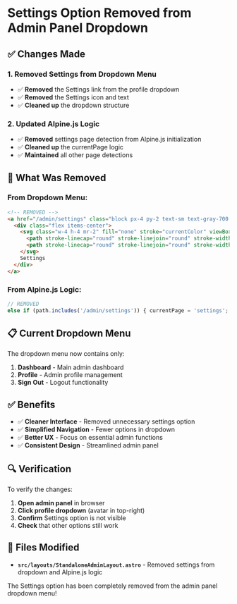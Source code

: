 # Settings Option Removed from Admin Panel Dropdown

## ✅ Changes Made

### **1. Removed Settings from Dropdown Menu**
- ✅ **Removed** the Settings link from the profile dropdown
- ✅ **Removed** the Settings icon and text
- ✅ **Cleaned up** the dropdown structure

### **2. Updated Alpine.js Logic**
- ✅ **Removed** settings page detection from Alpine.js initialization
- ✅ **Cleaned up** the currentPage logic
- ✅ **Maintained** all other page detections

## 🔧 What Was Removed

### **From Dropdown Menu:**
```html
<!-- REMOVED -->
<a href="/admin/settings" class="block px-4 py-2 text-sm text-gray-700 hover:bg-gray-50 transition-colors duration-200">
  <div class="flex items-center">
    <svg class="w-4 h-4 mr-2" fill="none" stroke="currentColor" viewBox="0 0 24 24">
      <path stroke-linecap="round" stroke-linejoin="round" stroke-width="2" d="M10.325 4.317c.426-1.756 2.924-1.756 3.35 0a1.724 1.724 0 002.573 1.066c1.543-.94 3.31.826 2.37 2.37a1.724 1.724 0 001.065 2.572c1.756.426 1.756 2.924 0 3.35a1.724 1.724 0 00-1.066 2.573c.94 1.543-.826 3.31-2.37 2.37a1.724 1.724 0 00-2.572 1.065c-.426 1.756-2.924 1.756-3.35 0a1.724 1.724 0 00-2.573-1.066c-1.543.94-3.31-.826-2.37-2.37a1.724 1.724 0 00-1.065-2.572c-1.756-.426-1.756-2.924 0-3.35a1.724 1.724 0 001.066-2.573c-.94-1.543.826-3.31 2.37-2.37.996.608 2.296.07 2.572-1.065z"></path>
      <path stroke-linecap="round" stroke-linejoin="round" stroke-width="2" d="M15 12a3 3 0 11-6 0 3 3 0 016 0z"></path>
    </svg>
    Settings
  </div>
</a>
```

### **From Alpine.js Logic:**
```javascript
// REMOVED
else if (path.includes('/admin/settings')) { currentPage = 'settings'; }
```

## 📋 Current Dropdown Menu

The dropdown menu now contains only:
1. **Dashboard** - Main admin dashboard
2. **Profile** - Admin profile management
3. **Sign Out** - Logout functionality

## ✅ Benefits

- ✅ **Cleaner Interface** - Removed unnecessary settings option
- ✅ **Simplified Navigation** - Fewer options in dropdown
- ✅ **Better UX** - Focus on essential admin functions
- ✅ **Consistent Design** - Streamlined admin panel

## 🔍 Verification

To verify the changes:
1. **Open admin panel** in browser
2. **Click profile dropdown** (avatar in top-right)
3. **Confirm** Settings option is not visible
4. **Check** that other options still work

## 📁 Files Modified

- **`src/layouts/StandaloneAdminLayout.astro`** - Removed settings from dropdown and Alpine.js logic

The Settings option has been completely removed from the admin panel dropdown menu!
